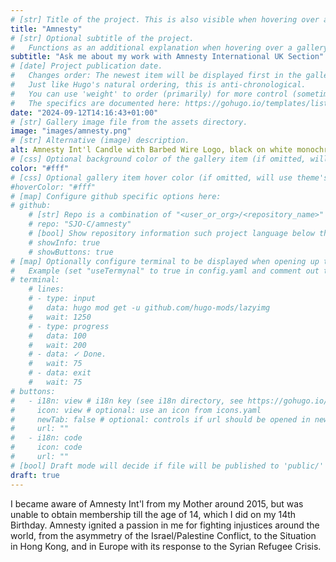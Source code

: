 ```yaml
---
# [str] Title of the project. This is also visible when hovering over a gallery item.
title: "Amnesty"
# [str] Optional subtitle of the project. 
#   Functions as an additional explanation when hovering over a gallery item (comment out the following line).
subtitle: "Ask me about my work with Amnesty International UK Section"
# [date] Project publication date.
#   Changes order: The newest item will be displayed first in the gallery. 
#   Just like Hugo's natural ordering, this is anti-chronological.
#   You can use 'weight' to order (primarily) for more control (sometimes it makes sense to put old items before new ones).
#   The specifics are documented here: https://gohugo.io/templates/lists/#order-content
date: "2024-09-12T14:16:43+01:00"
# [str] Gallery image file from the assets directory. 
image: "images/amnesty.png"
# [str] Alternative (image) description.
alt: Amnesty Int'l Candle with Barbed Wire Logo, black on white monochrome."
# [css] Optional background color of the gallery item (if omitted, will use theme's fallback).
color: "#fff"
# [css] Optional gallery item hover color (if omitted, will use theme's fallback).
#hoverColor: "#fff"
# [map] Configure github specific options here:
# github: 
    # [str] Repo is a combination of "<user_or_org>/<repository_name>"
    # repo: "SJO-C/amnesty"
    # [bool] Show repository information such project language below the buttons.
    # showInfo: true
    # showButtons: true
# [map] Optionally configure terminal to be displayed when opening up the gallery item:
#   Example (set "useTermynal" to true in config.yaml and comment out to test it):
# terminal:
    # lines:
    # - type: input
    #   data: hugo mod get -u github.com/hugo-mods/lazyimg 
    #   wait: 1250
    # - type: progress
    #   data: 100
    #   wait: 200
    # - data: ✓ Done.
    #   wait: 75
    # - data: exit
    #   wait: 75
# buttons:
#   - i18n: view # i18n key (see i18n directory, see https://gohugo.io/functions/i18n/)
#     icon: view # optional: use an icon from icons.yaml
#     newTab: false # optional: controls if url should be opened in new tab
#     url: ""
#   - i18n: code 
#     icon: code
#     url: ""
# [bool] Draft mode will decide if file will be published to 'public/' directory.
draft: true
---
```

I became aware of Amnesty Int'l from my Mother around 2015, but was unable to obtain membership till the age of 14, which I did on my 14th Birthday.  Amnesty ignited a passion in me for fighting injustices around the world, from the asymmetry of the Israel/Palestine Conflict, to the Situation in Hong Kong, and in Europe with its response to the Syrian Refugee Crisis.  